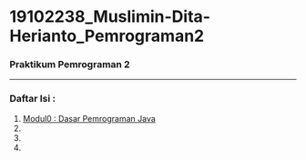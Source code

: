 # 19102238_Muslimin-Dita-Herianto_Pemrograman2

### Praktikum Pemrograman 2

<hr>

### Daftar Isi :
1. [Modul0 : Dasar Pemrograman Java](https://github.com/Musliminnn/19102238_Muslimin-Dita-Herianto_Pemrograman2/tree/modul0)
2.
3.
4.
